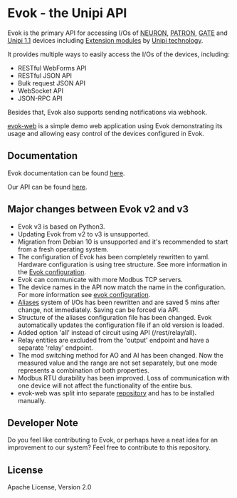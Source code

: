 # Evok - the Unipi API

Evok is the primary API for accessing I/Os of [NEURON], [PATRON], [GATE] and [Unipi 1.1] devices including [Extension modules] by [Unipi technology].

It provides multiple ways to easily access the I/Os of the devices, including:

- RESTful WebForms API
- RESTful JSON API
- Bulk request JSON API
- WebSocket API
- JSON-RPC API

Besides that, Evok also supports sending notifications via webhook.

[evok-web] is a simple demo web application using Evok demonstrating its usage and allowing easy control of the devices configured in Evok.

## Documentation

Evok documentation can be found [here](https://evok.readthedocs.io/).

Our API can be found [here](https://unipitechnology.stoplight.io/docs/evok/nufpnwh01hk75-evok).

## Major changes between Evok v2 and v3

- Evok v3 is based on Python3.
- Updating Evok from v2 to v3 is unsupported.
- Migration from Debian 10 is unsupported and it's recommended to start from a fresh operating system.
- The configuration of Evok has been completely rewritten to yaml. Hardware configuration is using tree structure. See more information in the [Evok configuration](https://evok.readthedocs.io/en/latest/configs/evok_configuration/).
- Evok can communicate with more Modbus TCP servers.
- The device names in the API now match the name in the configuration. For more information see [evok configuration](https://evok.readthedocs.io/en/latest/configs/evok_configuration/).
- [Aliases](https://evok.readthedocs.io/en/latest/configs/aliases/) system of I/Os has been rewritten and are saved 5 mins after change, not immediately. Saving can be forced via API.
- Structure of the aliases configuration file has been changed. Evok automatically updates the configuration file if an old version is loaded.
- Added option 'all' instead of circuit using API (/rest/relay/all).
- Relay entities are excluded from the 'output' endpoint and have a separate 'relay' endpoint.
- The mod switching method for AO and AI has been changed. Now the measured value and the range are not set separately, but one mode represents a combination of both properties.
- Modbus RTU durability has been improved. Loss of communication with one device will not affect the functionality of the entire bus.
- evok-web was split into separate [repository](https://github.com/UniPiTechnology/evok-web-jq) and has to be installed manually.

## Developer Note

Do you feel like contributing to Evok, or perhaps have a neat idea for an improvement to our system? Feel free to contribute to this repository.

## License

Apache License, Version 2.0

[NEURON]:https://www.unipi.technology/products/unipi-neuron-3?categoryId=2
[PATRON]:https://www.unipi.technology/products/unipi-patron-374
[GATE]:https://www.unipi.technology/products/unipi-gate-388
[Unipi 1.1]:https://www.unipi.technology/products/unipi-1-1-1-1-lite-19?categoryId=1
[Evok-web]:https://github.com/UniPiTechnology/evok-web-jq
[Extension modules]:https://www.unipi.technology/products?category=32
[Unipi technology]:https://www.unipi.technology/
